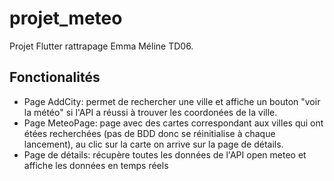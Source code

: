 # projet_meteo

Projet Flutter rattrapage Emma Méline TD06.

## Fonctionalités

- Page AddCity: permet de rechercher une ville et affiche un bouton "voir la météo" si l'API a réussi à trouver les coordonées de la ville.
- Page MeteoPage: page avec des cartes correspondant aux villes qui ont étées recherchées (pas de BDD donc se réinitialise à chaque lancement), au clic sur la carte on arrive sur la page de détails.
- Page de détails: récupère toutes les données de l'API open meteo et affiche les données en temps réels
